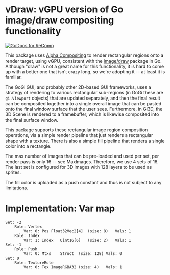 # vDraw: vGPU version of Go image/draw compositing functionality

[![GoDocs for ReComp](https://pkg.go.dev/badge/goki.dev/vgpu/v2.svg)](https://pkg.go.dev/goki.dev/vgpu/v2/vdraw)

This package uses [Alpha Compositing](https://en.wikipedia.org/wiki/Alpha_compositing) to render rectangular regions onto a render target, using vGPU, consistent with the [image/draw](https://pkg.go.dev/image/draw) package in Go.  Although "draw" is not a great name for this functionality, it is hard to come up with a better one that isn't crazy long, so we're adopting it -- at least it is familiar.

The GoGi GUI, and probably other 2D-based GUI frameworks, uses a strategy of rendering to various rectangular sub-regions (in GoGi these are `gi.Viewport` objects) that are updated separately, and then the final result can be composited together into a single overall image that can be pasted onto the final window surface that the user sees.  Furthermore, in Gi3D, the 3D Scene is rendered to a framebuffer, which is likewise composited into the final surface window.

This package supports these rectangular image region composition operations, via a simple render pipeline that just renders a rectangular shape with a texture.  There is also a simple fill pipeline that renders a single color into a rectangle.

The max number of images that can be pre-loaded and used per set, per render pass is only 16 -- see MaxImages.  Therefore, we use 4 sets of 16.  The last set is configured for 3D images with 128 layers to be used as sprites.

The fill color is uploaded as a push constant and thus is not subject to any limitations.

# Implementation: Var map

```
Set: -2
    Role: Vertex
        Var: 0:	Pos	Float32Vec2[4]	(size: 8)	Vals: 1
    Role: Index
        Var: 1:	Index	Uint16[6]	(size: 2)	Vals: 1
Set: -1
    Role: Push
        Var: 0:	Mtxs	Struct	(size: 128)	Vals: 0
Set: 0
    Role: TextureRole
        Var: 0:	Tex	ImageRGBA32	(size: 4)	Vals: 1
```

